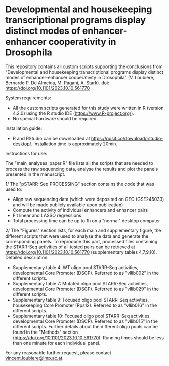 # Developmental and housekeeping transcriptional programs display distinct modes of enhancer-enhancer cooperativity in Drosophila

This repository contains all custom scripts supporting the conclusions from "Developmental and housekeeping transcriptional programs display distinct modes of enhancer-enhancer cooperativity in Drosophila" (V. Loubiere, Bernardo P. De Almeida, M. Pagani, A. Stark). doi: https://doi.org/10.1101/2023.10.10.561770

System requirements:
  - All the custom scripts generated for this study were written in R (version 4.2.0) using the R studio IDE (https://www.R-project.org/).
  - No special hardware should be required.

Installation guide:
  - R and RStudio can be downloaded at https://posit.co/download/rstudio-desktop/. Installation time is approximately 20min.

Instructions for use:

The "main_analyses_paper.R" file lists all the scripts that are needed to process the raw sequencing data, analyse the results and plot the panels presented in the manuscript.

1/ The "pSTARR-Seq PROCESSING" section contains the code that was used to:
  - Align raw sequencing data (which were deposited on GEO (GSE245033) and will be made publicly available upon publication)
  - Compute the activity of individual enhancers and enhancer pairs
  - Fit linear and LASSO regressions
  - Total processing time can be up to 1h on a "normal" desktop computer

2/ The "Figures" section lists, for each main and supplementary figure, the different scripts that were used to analyse the data and generate the corresponding panels. To reproduce this part, processed files containing the STARR-Seq activities of all tested pairs can be retrieved at https://doi.org/10.1101/2023.10.10.561770 (supplementary tables 4,7,9,10). Detailed description:
  - Supplementary table 4: WT oligo pool STARR-Seq activities, developmental Core Promoter (DSCP). Referred to as "vllib002" in the different scripts.
  - Supplementary table 7: Mutated oligo pool STARR-Seq activities, developmental Core Promoter (DSCP). Referred to as "vllib029" in the different scripts.
  - Supplementary table 9: Focused oligo pool STARR-Seq activities, housekeeping Core Promoter (Rps12). Referred to as "vllib016" in the different scripts.
  - Supplementary table 10: Focused oligo pool STARR-Seq activities, developmental Core Promoter (DSCP). Referred to as "vllib015" in the different scripts.
Further details about the different oligo pools can be found in the "Methods" section (https://doi.org/10.1101/2023.10.10.561770).
Running times should be less than one minute for each individual panel.

For any reasonable further request, please contact vincent.loubiere@imp.ac.at.
